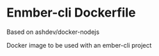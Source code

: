 # Enmber-cli Dockerfile

Based on ashdev/docker-nodejs

Docker image to be used with an ember-cli project


